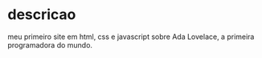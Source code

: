 # descricao  
meu primeiro site em html, css e javascript sobre Ada Lovelace, a primeira programadora do mundo. 